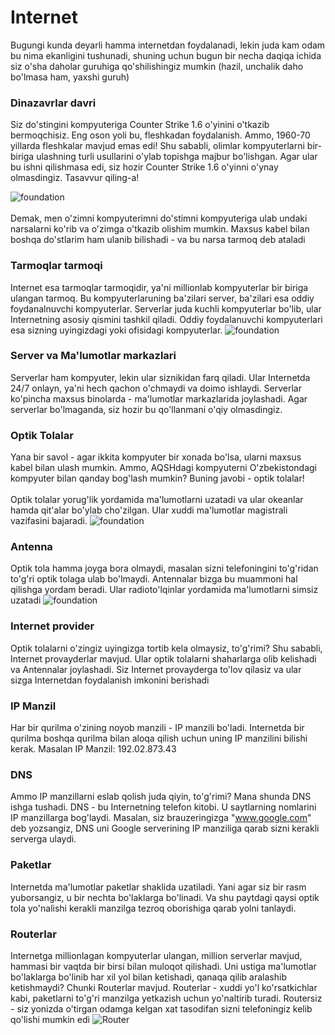 # Internet
Bugungi kunda deyarli hamma internetdan foydalanadi, lekin juda kam odam bu nima ekanligini tushunadi, shuning uchun bugun bir necha daqiqa ichida siz o'sha daholar guruhiga qo'shilishingiz mumkin (hazil, unchalik daho bo'lmasa ham, yaxshi guruh)

### Dinazavrlar davri
Siz do'stingini kompyuteriga Counter Strike 1.6 o'yinini o'tkazib bermoqchisiz. Eng oson yoli bu, fleshkadan foydalanish. Ammo, 1960-70 yillarda fleshkalar mavjud emas edi! Shu sababli, olimlar kompyuterlarni bir-biriga ulashning turli usullarini o'ylab topishga majbur bo'lishgan. Agar ular bu ishni qilishmasa edi, siz hozir Counter Strike 1.6 o'yinni o'ynay olmasdingiz. Tasavvur qiling-a!

![foundation](/images/web01.webp)
\
\
Demak, men o'zimni kompyuterimni do'stimni kompyuteriga ulab undaki narsalarni ko'rib va o'zimga o'tkazib olishim mumkin. Maxsus kabel bilan boshqa do'stlarim ham ulanib bilishadi - va bu narsa tarmoq deb ataladi
### Tarmoqlar tarmoqi
Internet esa tarmoqlar tarmoqidir, ya'ni millionlab kompyuterlar bir biriga ulangan tarmoq. Bu kompyuterlaruning ba'zilari server, ba'zilari esa oddiy foydanalnuvchi kompyuterlar. Serverlar juda kuchli kompyuterlar bo'lib, ular Internetning asosiy qismini tashkil qiladi. Oddiy foydalanuvchi kompyuterlari esa sizning uyingizdagi yoki ofisidagi kompyuterlar.
![foundation](/images/web02.webp)
### Server va Ma'lumotlar markazlari
Serverlar ham kompyuter, lekin ular siznikidan farq qiladi. Ular Internetda 24/7 onlayn, ya'ni hech qachon o'chmaydi va doimo ishlaydi. Serverlar ko'pincha maxsus binolarda - ma'lumotlar markazlarida joylashadi. Agar serverlar bo'lmaganda, siz hozir bu qo'llanmani o'qiy olmasdingiz.
### Optik Tolalar
Yana bir savol - agar ikkita kompyuter bir xonada bo'lsa, ularni maxsus kabel bilan ulash mumkin. Ammo, AQSHdagi kompyuterni O'zbekistondagi kompyuter bilan qanday bog'lash mumkin? Buning javobi - optik tolalar!
\
\
Optik tolalar yorug'lik yordamida ma'lumotlarni uzatadi va ular okeanlar hamda qit'alar bo'ylab cho'zilgan. Ular xuddi ma'lumotlar magistrali vazifasini bajaradi.
![foundation](/images/web03.webp)
### Antenna
Optik tola hamma joyga bora olmaydi, masalan sizni telefoningini to'g'ridan to'g'ri optik tolaga ulab bo'lmaydi. Antennalar bizga bu muammoni hal qilishga yordam beradi. Ular radioto'lqinlar yordamida ma'lumotlarni simsiz uzatadi
![foundation](/images/web04.webp)
### Internet provider
Optik tolalarni o'zingiz uyingizga tortib kela olmaysiz, to'g'rimi? Shu sababli, Internet provayderlar mavjud. Ular optik tolalarni shaharlarga olib kelishadi va Antennalar joylashadi. Siz Internet provayderga to'lov qilasiz va ular sizga Internetdan foydalanish imkonini berishadi
### IP Manzil
Har bir qurilma o'zining noyob manzili - IP manzili bo'ladi. Internetda bir qurilma boshqa qurilma bilan aloqa qilish uchun uning IP manzilini bilishi kerak. Masalan IP Manzil: 192.02.873.43
### DNS
Ammo IP manzillarni eslab qolish juda qiyin, to'g'rimi? Mana shunda DNS ishga tushadi. DNS - bu Internetning telefon kitobi. U saytlarning nomlarini IP manzillarga bog'laydi. Masalan, siz brauzeringizga "www.google.com" deb yozsangiz, DNS uni Google serverining IP manziliga qarab sizni kerakli serverga ulaydi.
### Paketlar
Internetda ma'lumotlar paketlar shaklida uzatiladi. Yani agar siz bir rasm yuborsangiz, u bir nechta bo'laklarga bo'linadi. Va shu paytdagi qaysi optik tola yo'nalishi kerakli manzilga tezroq oborishiga qarab yolni tanlaydi.
### Routerlar
Internetga millionlagan kompyuterlar ulangan, million serverlar mavjud, hammasi bir vaqtda bir birsi bilan muloqot qilishadi. Uni ustiga ma'lumotlar bo'laklarga bo'linib har xil yol bilan ketishadi, qanaqa qilib aralashib ketishmaydi?
Chunki Routerlar mavjud. Routerlar - xuddi yo'l ko'rsatkichlar kabi, paketlarni to'g'ri manzilga yetkazish uchun yo'naltirib turadi. Routersiz - siz yonizda o'tirgan odamga kelgan xat tasodifan sizni telefoningiz kelib qo'lishi mumkin edi
![Router](/images/web05.webp)

